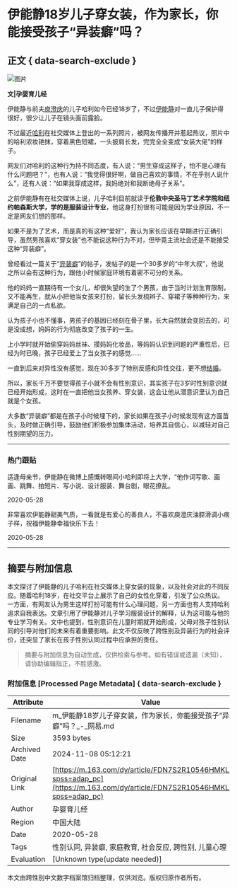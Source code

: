 # 伊能静18岁儿子穿女装，作为家长，你能接受孩子“异装癖”吗？

## 正文 { data-search-exclude }


![图片](https://nimg.ws.126.net/?url=https%3A%2F%2Fstatic.ws.126.net%2Ff2e%2Fwap%2Fcommon%2Fimages%2Fweixinfixed1200low.jpg&thumbnail=750x2147483647&quality=75&type=jpg)

**文|孕婴育儿经**

伊能静与前夫[庾澄庆](https://news.163.com/news/search?keyword=%E5%BA%BE%E6%BE%84%E5%BA%86)的儿子哈利如今已经18岁了，不过[伊能静](https://news.163.com/news/search?keyword=%E4%BC%8A%E8%83%BD%E9%9D%99)对一直儿子保护得很好，很少让儿子在镜头面前露脸。

不过最近[哈利](https://news.163.com/news/search?keyword=%E5%93%88%E5%88%A9)在社交媒体上登出的一系列照片，被网友传播开并惹起热议，照片中的哈利浓妆艳抹，穿着黑色短裙，一头披肩长发，完完全全变成“女装大佬”的样子。

网友们对哈利的这种行为持不同态度，有人说：“男生穿成这样子，怕不是心理有什么问题吧？”，也有人说：“我觉得很好啊，做自己喜欢的事情，不在乎别人说什么”，还有人说：“如果我穿成这样，我妈绝对和我断绝母子关系”。

之前伊能静有在社交媒体上说，儿子哈利目前就读于**伦敦中央圣马丁艺术学院和纽约帕森斯大学，学的是服装设计专业**，他这身打扮很有可能是因为学业原因，不一定是网友们想的那样。

如果不是为了艺术，而是真的有这种“爱好”，我认为家长应该在早期进行正确引导，虽然男孩喜欢“穿女装”也不能说这种行为不对，但毕竟主流社会还是不能接受这种“异装癖”。

曾经看过一篇关于“[异装癖](https://news.163.com/news/search?keyword=%E5%BC%82%E8%A3%85%E7%99%96)”的帖子，发帖子的是一个30多岁的“中年大叔”，他说之所以会有这种行为，跟他小时候家庭环境有着密不可分的关系。

他的妈妈一直期待有一个女儿，却很失望的生了个男孩，由于当时计划生育限制，又不能再生，就从小把他当女孩来打扮，留长头发梳辫子、穿裙子等种种行为，来满足自己的一点私欲。

认为孩子小也不懂事，男孩子的基因已经刻在骨子里，长大自然就会变回去的，可是没成想，妈妈的行为彻底改变了孩子的一生。

上小学时就开始偷穿妈妈丝袜、摸妈妈化妆品，等妈妈认识到问题的严重性后，已经为时已晚，孩子已经爱上了当女孩子的感觉……

一直到后来对异性没有感觉，现在30多岁了特别反感和异性交往，更不想[结婚](https://news.163.com/news/search?keyword=%E7%BB%93%E5%A9%9A)。

所以，家长千万不要觉得孩子小就不会有性别意识，其实孩子在3岁时性别意识就已经开始形成，这时在一直把他当女孩养、穿女装，这会让他从潜意识里认为自己就是个女孩。

大多数“异装癖”都是在孩子小时候埋下的，家长如果在孩子小时候发现有这方面苗头，及时做正确引导，鼓励他们积极参加集体活动，培养其自信心，以减轻对自己性别期望的压力。

---

### 热门跟贴

适逢母亲节，伊能静在微博上感慨转眼间小哈利即将上大学，“他作词写歌、画画、跳舞、拍短片、写小说、设计服装、舞台剧，眼花撩乱。

2020-05-28

非常喜欢伊能静甜美气质，一看就是有爱心的善良人，不喜欢庾澄庆油腔滑调小痞子样，祝福伊能静幸福快乐下去！

2020-05-28

---
<!-- tcd_original_link https://m.163.com/dy/article/FDN7S2R10546HMKL.html?spss=adap_pc -->
## 摘要与附加信息

<!-- tcd_abstract -->
本文探讨了伊能静的儿子哈利在社交媒体上穿女装的现象，以及社会对此的不同反应。随着哈利18岁，在社交平台上展示了自己的女性化穿着，引发了公众热议。一方面，有网友认为男生这样打扮可能有什么心理问题，另一方面也有人支持哈利追求自我表达。文章引用了伊能静对儿子学习服装设计的解释，认为这可能与他的专业学习有关。文中也提到，性别意识在儿童时期就开始形成，父母对孩子性别认同的引导对他们的未来有着重要影响。此文不仅反映了跨性别及异装行为的社会评价，还突显了家长在孩子性别认同过程中应承担的责任。
<!-- tcd_abstract_end -->

> 摘要与附加信息为自动生成，仅供检索与参考。如有错误或遗漏（未知），请协助编辑指正，不胜感激。

### 附加信息 [Processed Page Metadata] { data-search-exclude }

| Attribute       | Value                                  |
|-----------------|----------------------------------------|
| Filename        | m_伊能静18岁儿子穿女装，作为家长，你能接受孩子“异装癖”吗？_-_网易.md                             |
| Size            | 3593 bytes                           |
| Archived Date   | 2024-11-08 05:12:21                             |
| Original Link   | [https://m.163.com/dy/article/FDN7S2R10546HMKL.html?spss=adap_pc](https://m.163.com/dy/article/FDN7S2R10546HMKL.html?spss=adap_pc)                       |
| Author          | 孕婴育儿经                               |
| Region          | 中国大陆                               |
| Date            | 2020-05-28                                 |
| Tags            | 性别认同, 异装癖, 家庭教育, 社会反应, 跨性别, 儿童心理                                 |
| Evaluation            | [Unknown type(update needed)]                                 |
<!-- tcd_table_end -->

本文由跨性别中文数字档案馆归档整理，仅供浏览。版权归原作者所有。
